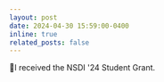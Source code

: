 ```yaml
---
layout: post
date: 2024-04-30 15:59:00-0400
inline: true
related_posts: false
---
```


🎉I received the NSDI '24 Student Grant.
